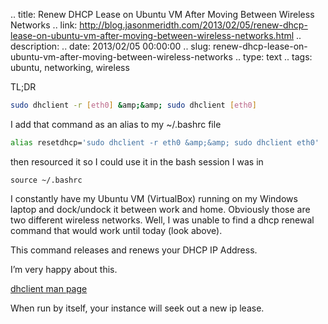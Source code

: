 .. title: Renew DHCP Lease on Ubuntu VM After Moving Between Wireless Networks
.. link: http://blog.jasonmeridth.com/2013/02/05/renew-dhcp-lease-on-ubuntu-vm-after-moving-between-wireless-networks.html
.. description: 
.. date: 2013/02/05 00:00:00
.. slug: renew-dhcp-lease-on-ubuntu-vm-after-moving-between-wireless-networks
.. type: text
.. tags: ubuntu, networking, wireless

TL;DR

```bash
sudo dhclient -r [eth0] &amp;&amp; sudo dhclient [eth0]
```

I add that command as an alias to my ~/.bashrc file

```bash
alias resetdhcp='sudo dhclient -r eth0 &amp;&amp; sudo dhclient eth0'
```

then resourced it so I could use it in the bash session I was in

```
source ~/.bashrc
```

I constantly have my Ubuntu VM (VirtualBox) running on my Windows laptop and dock/undock it between work and home. Obviously those are two different wireless networks. Well, I was unable to find a dhcp renewal command that would work until today (look above).

This command releases and renews your DHCP IP Address.

I’m very happy about this.

[dhclient man page][1]

When run by itself, your instance will seek out a new ip lease.

   [1]: http://linux.about.com/library/cmd/blcmdl8_dhclient.htm
  
